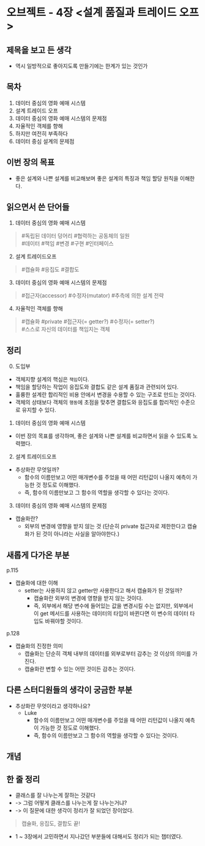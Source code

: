 # 오브젝트 - 4장 <설계 품질과 트레이드 오프>

## 제목을 보고 든 생각
- 역시 일방적으로 좋아지도록 만들기에는 한계가 있는 것인가

## 목차
1. 데이터 중심의 영화 예매 시스템
2. 설계 트레이드 오프
3. 데이터 중심의 영화 예매 시스템의 문제점
4. 자율적인 객체를 향해
5. 하지만 여전히 부족하다
6. 데이터 중심 설계의 문제점

## 이번 장의 목표
- 좋은 설계와 나쁜 설계를 비교해보며 좋은 설계의 특징과 책임 할당 원칙을 이해한다.


## 읽으면서 쓴 단어들
1. 데이터 중심의 영화 예매 시스템
> #독립된 데이터 덩어리 #협력하는 공동체의 일원  
> #데이터 #책임 #변경 #구현 #인터페이스

2. 설계 트레이드오프
> #캡슐화 #응집도 #결합도

3. 데이터 중심의 영화 예매 시스템의 문제점
> #접근자(accessor) #수정자(mutator) #추측에 의한 설계 전략

4. 자율적인 객체를 향해
> #캡슐화 #private #접근자(= getter?) #수정자(= setter?)  
> #스스로 자신의 데이터를 책임지는 객체


## 정리
0. 도입부
- 객체지향 설계의 핵심은 `책임`이다.
- 책임을 할당하는 작업이 응집도와 결합도 같은 설계 품질과 관련되어 있다.
- 훌륭한 설계란 합리적인 비용 안에서 변경을 수용할 수 있는 구조로 만드는 것이다.
- 객체의 상태보다 객체의 `행동`에 초점을 맞추면 결합도와 응집도를 합리적인 수준으로 유지할 수 있다.

1. 데이터 중심의 영화 예매 시스템
- 이번 장의 목표를 생각하며, 좋은 설계와 나쁜 설계를 비교하면서 읽을 수 있도록 노력했다.



2. 설계 트레이드오프
- 추상화란 무엇일까?
  - 함수의 이름만보고 어떤 매개변수를 주었을 때 어떤 리턴값이 나올지 예측이 가능한 것 정도로 이해했다.
  - 즉, 함수의 이름만보고 그 함수의 역할을 생각할 수 있다는 것이다.


3. 데이터 중심의 영화 예매 시스템의 문제점
- 캡술화란?
  - 외부의 변경에 영향을 받지 않는 것 (단순히 private 접근자로 제한한다고 캡슐화가 된 것이 아니라는 사실을 알아야한다.)



## 새롭게 다가온 부분
p.115
- 캡슐화에 대한 이해
  - setter는 사용하지 않고 getter만 사용한다고 해서 캡슐화가 된 것일까?
    - 캡슐화란 외부의 변경에 영향을 받지 않는 것이다.
    - 즉, 외부에서 해당 변수에 들어있는 값을 변경시킬 수는 없지만, 외부에서 이 get 메서드를 사용하는 데이터의 타입이 바뀐다면 이 변수의 데이터 타입도 바꿔야할 것이다.

p.128
- 캡슐화의 진정한 의미
  - 캡슐화는 단순히 객체 내부의 데이터를 외부로부터 감추는 것 이상의 의미를 가진다.
  - 캡슐화란 변할 수 있는 어떤 것이든 감추는 것이다.

## 다른 스터디원들의 생각이 궁금한 부분
- 추상화란 무엇이라고 생각하나요?
  - Luke
    - 함수의 이름만보고 어떤 매개변수를 주었을 때 어떤 리턴값이 나올지 예측이 가능한 것 정도로 이해했다.
    - 즉, 함수의 이름만보고 그 함수의 역할을 생각할 수 있다는 것이다.


## 개념



## 한 줄 정리
- 클래스를 잘 나누는게 잘하는 것같다
- -> 그럼 어떻게 클래스를 나누는게 잘 나누는거냐?
- -> 이 질문에 대한 생각이 정리가 잘 되었던 장이었다.
> 캡슐화, 응집도, 결합도 끝!

- 1 ~ 3장에서 고민하면서 지나갔던 부분들에 대해서도 정리가 되는 챕터였다.